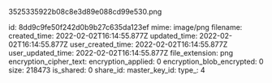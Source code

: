 3525335922b08c8e3d89e088cd99e530.png

id: 8dd9c9fe50f242d0b9b27c635da123ef
mime: image/png
filename: 
created_time: 2022-02-02T16:14:55.877Z
updated_time: 2022-02-02T16:14:55.877Z
user_created_time: 2022-02-02T16:14:55.877Z
user_updated_time: 2022-02-02T16:14:55.877Z
file_extension: png
encryption_cipher_text: 
encryption_applied: 0
encryption_blob_encrypted: 0
size: 218473
is_shared: 0
share_id: 
master_key_id: 
type_: 4